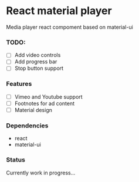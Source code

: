 # React material player
Media player react compoment based on material-ui

### TODO:
- [ ] Add video controls
- [ ] Add progress bar
- [ ] Stop button support

### Features
- [ ] Vimeo and Youtube support
- [ ] Footnotes for ad content
- [ ] Material design

### Dependencies
* react
* material-ui

### Status
Currently work in progress...
